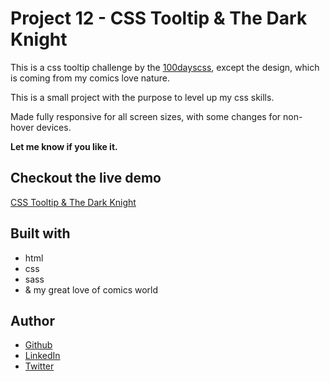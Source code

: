 # Project 12 - CSS Tooltip & The Dark Knight

This is a css tooltip challenge by the [100dayscss](https://100dayscss.com/), except the design, which is coming from my comics love nature.

This is a small project with the purpose to level up my css skills.

Made fully responsive for all screen sizes, with some changes for non-hover devices.

**Let me know if you like it.**

## Checkout the live demo

[CSS Tooltip & The Dark Knight]()

## Built with

- html
- css
- sass
- & my great love of comics world

## Author

- [Github](https://github.com/Peac-h)
- [LinkedIn](https://www.linkedin.com/in/tamta-lomidze-b336b9266/)
- [Twitter](https://twitter.com/p6eac_h)
